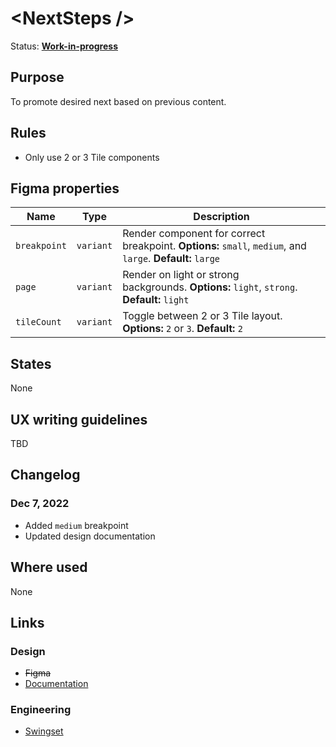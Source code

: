 # \<NextSteps />

Status: **[Work-in-progress](/guides/can-i-use#work-in-progress)**

## Purpose

To promote desired next based on previous content.

## Rules

- Only use 2 or 3 Tile components

## Figma properties

| Name         | Type      | Description                                                                                                |
| ------------ | --------- | ---------------------------------------------------------------------------------------------------------- |
| `breakpoint` | `variant` | Render component for correct breakpoint. **Options:** `small`, `medium`, and `large`. **Default:** `large` |
| `page`       | `variant` | Render on light or strong backgrounds. **Options:** `light`, `strong`. **Default:** `light`                |
| `tileCount`  | `variant` | Toggle between 2 or 3 Tile layout. **Options:** `2` or `3`. **Default:** `2`                               |

## States

None

## UX writing guidelines

TBD

## Changelog

### Dec 7, 2022

- Added `medium` breakpoint
- Updated design documentation

## Where used

None

## Links

### Design

- ~~Figma~~
- [Documentation](https://hashicorp-wpl-documentation.vercel.app/patterns/next-steps)

### Engineering

- [Swingset](https://react-components.vercel.app/components/nextsteps)
